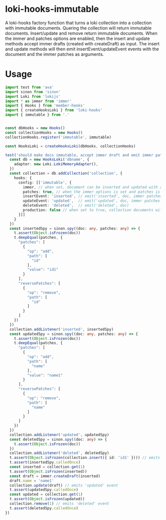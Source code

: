 # loki-hooks-immutable

A loki-hooks factory function that turns a loki collection into a collection with immutable documents.
Quering the collection will return immutable documents. Insert/update and remove return immutable documents.
When the immer and patches options are enabled, then the insert and update methods accept immer drafts (created
with createDraft) as input. The insert and update methods will then emit insertEvent/updateEvent events with the 
document and the immer patches as arguments.

# Usage

```typescript
import test from 'ava'
import sinon from 'sinon'
import Loki from 'lokijs'
import * as immer from 'immer'
import { Hooks } from 'member-hooks'
import { createHooksLoki } from 'loki-hooks'
import { immutable } from '.'


const dbHooks = new Hooks()
const collectionHooks = new Hooks()
collectionHooks.register('immutable', immutable)

const HooksLoki = createHooksLoki(dbHooks, collectionHooks)

test('should make docs immutable, accept immer draft and emit immer patches', t => {
  const db = new HooksLoki('dbname', {
    adapter: new Loki.LokiMemoryAdapter(),
  })
  const collection = db.addCollection('collection', {
    hooks: {
      config: [['immutable', {
        immer, // when set, document can be inserted and updated with an immer draft
        patches: true, // when the immer options is set and patches is true, then generate immer patches
        insertEvent: 'inserted', // emit('inserted', doc, immer patches of changes made by app on immer draft)
        updateEvent: 'updated',  // emit('updated', doc, immer patches of changes made by app on immer draft)
        deleteEvent: 'deleted',  // emit('deleted', doc)
        production: false // when set to true, collection documents will not be frozen
      }]]
    }
  })
  const insertedSpy = sinon.spy((doc: any, patches: any) => {
    t.assert(Object.isFrozen(doc))
    t.deepEqual(patches, {
      "patches": [
        {
          "op": "add",
          "path": [
            "id"
          ],
          "value": "id1"
        }
      ],
      "reversePatches": [
        {
          "op": "remove",
          "path": [
            "id"
          ]
        }
      ]
    })
  })
  collection.addListener('inserted', insertedSpy)
  const updatedSpy = sinon.spy((doc: any, patches: any) => {
    t.assert(Object.isFrozen(doc))
    t.deepEqual(patches, {
      "patches": [
        {
          "op": "add",
          "path": [
            "name"
          ],
          "value": "name1"
        }
      ],
      "reversePatches": [
        {
          "op": "remove",
          "path": [
            "name"
          ]
        }
      ]
    })
  })
  collection.addListener('updated', updatedSpy)
  const deletedSpy = sinon.spy((doc: any) => {
    t.assert(Object.isFrozen(doc))
  })
  collection.addListener('deleted', deletedSpy)
  t.assert(Object.isFrozen(collection.insert({ id: 'id1' }))) // emits 'inserted' event
  t.assert(insertedSpy.calledOnce)
  const inserted = collection.get(1)
  t.assert(Object.isFrozen(inserted))
  const draft = immer.createDraft(inserted)
  draft.name = 'name1'
  collection.update(draft) // emits 'updated' event
  t.assert(updatedSpy.calledOnce)
  const updated = collection.get(1)
  t.assert(Object.isFrozen(updated))
  collection.remove(1) // emits 'deleted' event
  t.assert(deletedSpy.calledOnce)
})
```